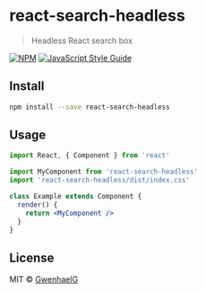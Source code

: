# react-search-headless

> Headless React search box

[![NPM](https://img.shields.io/npm/v/react-search-headless.svg)](https://www.npmjs.com/package/react-search-headless) [![JavaScript Style Guide](https://img.shields.io/badge/code_style-standard-brightgreen.svg)](https://standardjs.com)

## Install

```bash
npm install --save react-search-headless
```

## Usage

```jsx
import React, { Component } from 'react'

import MyComponent from 'react-search-headless'
import 'react-search-headless/dist/index.css'

class Example extends Component {
  render() {
    return <MyComponent />
  }
}
```

## License

MIT © [GwenhaelG](https://github.com/GwenhaelG)
